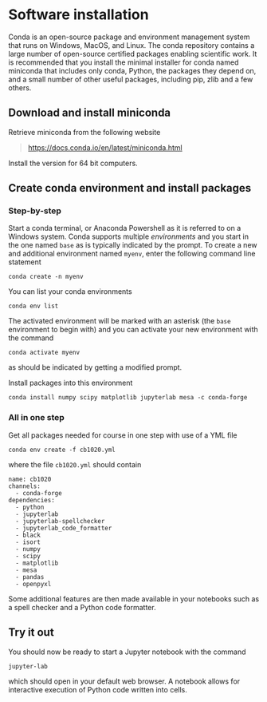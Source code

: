 # Software installation

Conda is an open-source package and environment management system that runs on Windows, MacOS, and Linux. The conda repository contains a large number of open-source certified packages enabling scientific work. It is recommended that you install the minimal installer for conda named miniconda that includes only conda, Python, the packages they depend on, and a small number of other useful packages, including pip, zlib and a few others.

## Download and install miniconda

Retrieve miniconda from the following website

> <https://docs.conda.io/en/latest/miniconda.html>

Install the version for 64 bit computers.

## Create conda environment and install packages

### Step-by-step

Start a conda terminal, or Anaconda Powershell as it is referred to on a Windows system. Conda supports multiple *environments* and you start in the one named `base` as is typically indicated by the prompt. To create a new and additional environment named `myenv`, enter the following command line statement

```
conda create -n myenv
```

You can list your conda environments

```
conda env list
```

The activated environment will be marked with an asterisk (the `base` environment to begin with) and you can activate your new environment with the command

```
conda activate myenv
```

as should be indicated by getting a modified prompt.

Install packages into this environment

```
conda install numpy scipy matplotlib jupyterlab mesa -c conda-forge
```

### All in one step

Get all packages needed for course in one step with use of a YML file

```
conda env create -f cb1020.yml
```

where the file `cb1020.yml` should contain

```
name: cb1020
channels:
  - conda-forge
dependencies:
  - python
  - jupyterlab
  - jupyterlab-spellchecker
  - jupyterlab_code_formatter
  - black
  - isort
  - numpy
  - scipy
  - matplotlib
  - mesa
  - pandas
  - openpyxl
```

Some additional features are then made available in your notebooks such as a spell checker and a Python code formatter.

## Try it out

You should now be ready to start a Jupyter notebook with the command

```
jupyter-lab
```

which should open in your default web browser. A notebook allows for interactive execution of Python code written into cells.
